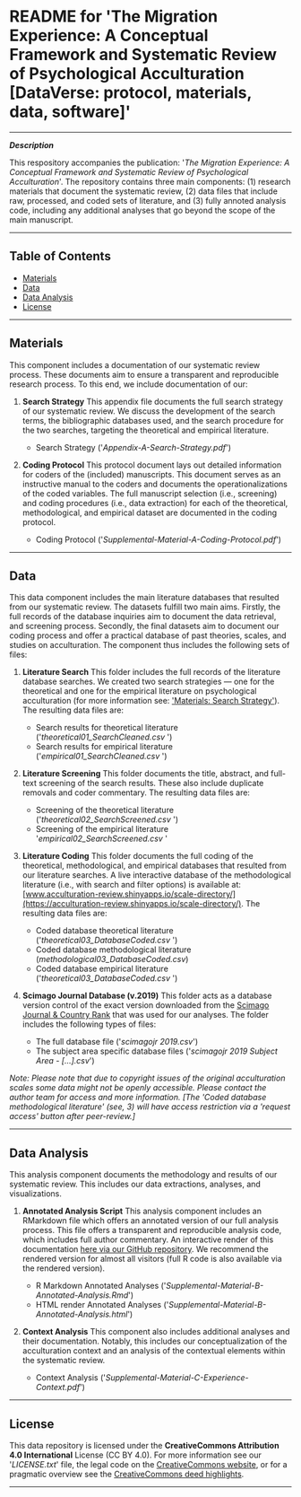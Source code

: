 
# README for 'The Migration Experience: A Conceptual Framework and Systematic Review of Psychological Acculturation [DataVerse: protocol, materials, data, software]'

---

***Description***

This respository accompanies the publication: '_The Migration Experience: A Conceptual Framework and Systematic Review of Psychological Acculturation_'. The repository contains three main components: (1) research materials that document the systematic review, (2) data files that include raw, processed, and coded sets of literature, and (3) fully annoted analysis code, including any additional analyses that go beyond the scope of the main manuscript.

---

## Table of Contents

- [Materials](#materials)
- [Data](#data)
- [Data Analysis](#data-analysis)
- [License](#license)

---

## Materials

This component includes a documentation of our systematic review process. These documents aim to ensure a transparent and reproducible research process. To this end, we include documentation of our:  

1. **Search Strategy**
This appendix file documents the full search strategy of our systematic review. We discuss the development of the search terms, the bibliographic databases used, and the search procedure for the two searches, targeting the theoretical and empirical literature.
    - Search Strategy ('_Appendix-A-Search-Strategy.pdf_')

2. **Coding Protocol**
This protocol document lays out detailed information for coders of the (included) manuscripts. This document serves as an instructive manual to the coders and documents the operationalizations of the coded variables. The full manuscript selection (i.e., screening) and coding procedures (i.e., data extraction) for each of the theoretical, methodological, and empirical dataset are documented in the coding protocol.
   - Coding Protocol ('_Supplemental-Material-A-Coding-Protocol.pdf_')

---

## Data

This data component includes the main literature databases that resulted from our systematic review. The datasets fulfill two main aims. Firstly, the full records of the database inquiries aim to document the data retrieval, and screening process. Secondly, the final datasets aim to document our coding process and offer a practical database of past theories, scales, and studies on acculturation. The component thus includes the following sets of files:

1. **Literature Search**
This folder includes the full records of the literature database searches. We created two search strategies — one for the theoretical and one for the empirical literature on psychological acculturation (for more information see: ['Materials: Search Strategy'](#materials)). The resulting data files are:
    - Search results for theoretical literature ('_theoretical01_SearchCleaned.csv_ ')
    - Search results for empirical literature ('_empirical01_SearchCleaned.csv_ ')

2. **Literature Screening**
This folder documents the title, abstract, and full-text screening of the search results. These also include duplicate removals and coder commentary. The resulting data files are:
    - Screening of the theoretical literature ('_theoretical02_SearchScreened.csv_ ')
    - Screening of the empirical literature '_empirical02_SearchScreened.csv_ '

3. **Literature Coding**
This folder documents the full coding of the theoretical, methodological, and empirical databases that resulted from our literature searches. A live interactive database of the methodological literature (i.e., with search and filter options) is available at: [www.acculturation-review.shinyapps.io/scale-directory/](https://acculturation-review.shinyapps.io/scale-directory/). The resulting data files are:
    - Coded database theoretical literature ('_theoretical03_DatabaseCoded.csv_ ')
    - Coded database methodological literature (_methodological03_DatabaseCoded.csv_)
    - Coded database empirical literature ('_theoretical03_DatabaseCoded.csv_ ')

1. **Scimago Journal Database (v.2019)**
This folder acts as a database version control of the exact version downloaded from the [Scimago Journal & Country Rank](https://www.scimagojr.com/journalrank.php) that was used for our analyses. The folder includes the following types of files:
    - The full database file ('_scimagojr 2019.csv_')
    - The subject area specific database files ('_scimagojr 2019  Subject Area - [...].csv_')

_Note: Please note that due to copyright issues of the original acculturation scales some data might not be openly accessible. Please contact the author team for access and more information.
[The 'Coded database methodological literature' (see, 3) will have access restriction via a 'request access' button after peer-review.]_

---

## Data Analysis

This analysis component documents the methodology and results of our systematic review. This includes our data extractions, analyses, and visualizations.

1. **Annotated Analysis Script**
This analysis component includes an RMarkdown file which offers an annotated version of our full analysis process. This file offers a transparent and reproducible analysis code, which includes full author commentary. An interactive render of this documentation [here via our GitHub repository](https://janniscodes.github.io/acculturation-review/Supplemental-Material-B-Annotated-Analysis). We recommend the rendered version for almost all visitors (full R code is also available via the rendered version).
   - R Markdown Annotated Analyses ('_Supplemental-Material-B-Annotated-Analysis.Rmd_')
   - HTML render Annotated Analyses ('_Supplemental-Material-B-Annotated-Analysis.html_')

2. **Context Analysis**
This component also includes additional analyses and their documentation. Notably, this includes our conceptualization of the acculturation context and an analysis of the contextual elements within the systematic review.
   - Context Analysis ('_Supplemental-Material-C-Experience-Context.pdf_')

---

## License

This data repository is licensed under the **CreativeCommons Attribution 4.0 International** License (CC BY 4.0). For more information see our '_LICENSE.txt_' file, the legal code on the [CreativeCommons website](https://creativecommons.org/licenses/by/4.0/legalcode), or for a pragmatic overview see the [CreativeCommons deed highlights](https://creativecommons.org/licenses/by/4.0/).

---
